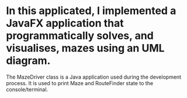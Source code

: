 # In this applicated, I implemented a JavaFX application that programmatically solves, and visualises, mazes using an UML diagram. 

The MazeDriver class is a Java application used during the development
process. It is used to print Maze and RouteFinder state to the
console/terminal. 

